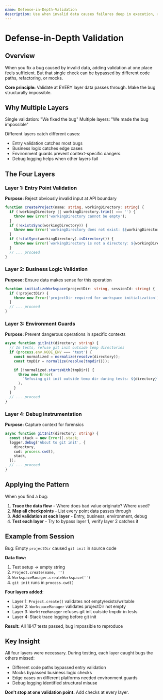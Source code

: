 ```yaml
---
name: Defense-in-Depth-Validation
description: Use when invalid data causes failures deep in execution, requiring validation at multiple system layers - validates at every layer data passes through to make bugs structurally impossible
---
```


# Defense-in-Depth Validation

## Overview

When you fix a bug caused by invalid data, adding validation at one place feels sufficient. But that single check can be bypassed by different code paths, refactoring, or mocks.

**Core principle:** Validate at EVERY layer data passes through. Make the bug structurally impossible.

## Why Multiple Layers

Single validation: "We fixed the bug"
Multiple layers: "We made the bug impossible"

Different layers catch different cases:
- Entry validation catches most bugs
- Business logic catches edge cases
- Environment guards prevent context-specific dangers
- Debug logging helps when other layers fail

## The Four Layers

### Layer 1: Entry Point Validation
**Purpose:** Reject obviously invalid input at API boundary

```typescript
function createProject(name: string, workingDirectory: string) {
  if (!workingDirectory || workingDirectory.trim() === '') {
    throw new Error('workingDirectory cannot be empty');
  }
  if (!existsSync(workingDirectory)) {
    throw new Error(`workingDirectory does not exist: ${workingDirectory}`);
  }
  if (!statSync(workingDirectory).isDirectory()) {
    throw new Error(`workingDirectory is not a directory: ${workingDirectory}`);
  }
  // ... proceed
}
```

### Layer 2: Business Logic Validation
**Purpose:** Ensure data makes sense for this operation

```typescript
function initializeWorkspace(projectDir: string, sessionId: string) {
  if (!projectDir) {
    throw new Error('projectDir required for workspace initialization');
  }
  // ... proceed
}
```

### Layer 3: Environment Guards
**Purpose:** Prevent dangerous operations in specific contexts

```typescript
async function gitInit(directory: string) {
  // In tests, refuse git init outside temp directories
  if (process.env.NODE_ENV === 'test') {
    const normalized = normalize(resolve(directory));
    const tmpDir = normalize(resolve(tmpdir()));

    if (!normalized.startsWith(tmpDir)) {
      throw new Error(
        `Refusing git init outside temp dir during tests: ${directory}`
      );
    }
  }
  // ... proceed
}
```

### Layer 4: Debug Instrumentation
**Purpose:** Capture context for forensics

```typescript
async function gitInit(directory: string) {
  const stack = new Error().stack;
  logger.debug('About to git init', {
    directory,
    cwd: process.cwd(),
    stack,
  });
  // ... proceed
}
```

## Applying the Pattern

When you find a bug:

1. **Trace the data flow** - Where does bad value originate? Where used?
2. **Map all checkpoints** - List every point data passes through
3. **Add validation at each layer** - Entry, business, environment, debug
4. **Test each layer** - Try to bypass layer 1, verify layer 2 catches it

## Example from Session

Bug: Empty `projectDir` caused `git init` in source code

**Data flow:**
1. Test setup → empty string
2. `Project.create(name, '')`
3. `WorkspaceManager.createWorkspace('')`
4. `git init` runs in `process.cwd()`

**Four layers added:**
- Layer 1: `Project.create()` validates not empty/exists/writable
- Layer 2: `WorkspaceManager` validates projectDir not empty
- Layer 3: `WorktreeManager` refuses git init outside tmpdir in tests
- Layer 4: Stack trace logging before git init

**Result:** All 1847 tests passed, bug impossible to reproduce

## Key Insight

All four layers were necessary. During testing, each layer caught bugs the others missed:
- Different code paths bypassed entry validation
- Mocks bypassed business logic checks
- Edge cases on different platforms needed environment guards
- Debug logging identified structural misuse

**Don't stop at one validation point.** Add checks at every layer.

